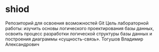 # shiod
Репозиторий для освоения возможностей Git
Цель лабораторной работы:
изучить основы логического проектирования базы данных, освоить процесс разработки логической структуры базы данных и построения диаграммы «сущность-связь».
Тогушов Владимир Александрович
